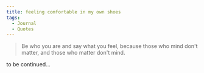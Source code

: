 ```yaml
---
title: feeling comfortable in my own shoes
tags:
  - Journal
  - Quotes
---
```

> Be who you are and say what you feel, because those who mind don't matter, and those who matter don't mind.

to be continued...

